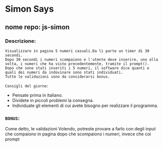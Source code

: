 # Simon Says
## nome repo: js-simon
### Descrizione:
    Visualizzare in pagina 5 numeri casuali.Da lì parte un timer di 30 secondi.
    Dopo 30 secondi i numeri scompaiono e l'utente deve inserire, uno alla volta, i numeri che ha visto precedentemente, tramite il prompt().
    Dopo che sono stati inseriti i 5 numeri, il software dice quanti e quali dei numeri da indovinare sono stati individuati.
    Tutte le validazioni sono da considerarsi bonus.
`Consigli del giorno`:
* Pensate prima in italiano.
* Dividete in piccoli problemi la consegna.
* Individuate gli elementi di cui avete bisogno per realizzare il programma.
### `BONUS`:
Come detto, le validazioni
Volendo, potreste provare a farlo con degli input che compaiono in pagina dopo che scompaiono i numeri, invece che coi prompt